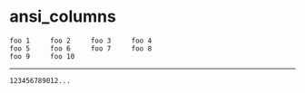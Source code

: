 # ansi_columns

    foo 1     foo 2     foo 3     foo 4     
    foo 5     foo 6     foo 7     foo 8     
    foo 9     foo 10                        

---

    123456789012...

